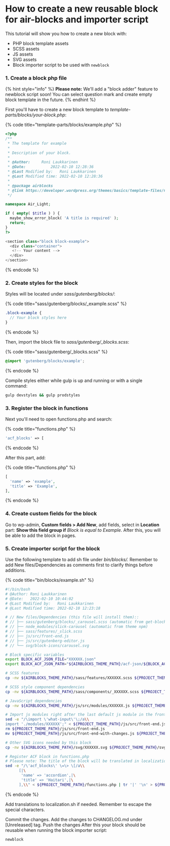 # How to create a new reusable block for air-blocks and importer script

This tutorial will show you how to create a new block with:

* PHP block template assets
* SCSS assets
* JS assets
* SVG assets
* Block importer script to be used with `newblock`

### 1. Create a block php file

{% hint style="info" %}
**Please note:** We'll add a "block adder" feature to newblock script soon! You can select question mark and create empty block template in the future.
{% endhint %}

First you'll have to create a new block template to _template-parts/blocks/your-block.php_:

{% code title="template-parts/blocks/example.php" %}
```php
<?php
/**
 * The template for example
 *
 * Description of your block.
 *
 * @Author:		Roni Laukkarinen
 * @Date:   		2022-02-10 12:28:36
 * @Last Modified by:   Roni Laukkarinen
 * @Last Modified time: 2022-02-10 12:28:36
 *
 * @package airblocks
 * @link https://developer.wordpress.org/themes/basics/template-files/#template-partials
 */

namespace Air_Light;

if ( empty( $title ) ) {
  maybe_show_error_block( 'A title is required' );
  return;
}
?>

<section class="block block-example">
  <div class="container">
   <!-- Your content -->
  </div>
</section>
```
{% endcode %}

### 2. Create styles for the block

Styles will be located under _sass/gutenberg/blocks/_:

{% code title="sass/gutenberg/blocks/_example.scss" %}
```scss
.block-example {
  // Your block styles here
}
```
{% endcode %}

Then, import the block file to _sass/gutenberg/\_blocks.scss_:

{% code title="sass/gutenberg/_blocks.scss" %}
```scss
@import 'gutenberg/blocks/example';
```
{% endcode %}

Compile styles either while gulp is up and running or with a single command:

```bash
gulp devstyles && gulp prodstyles
```

### 3. Register the block in functions

Next you'll need to open functions.php and search:

{% code title="functions.php" %}
```php
'acf_blocks' => [
```
{% endcode %}

After this part, add:

{% code title="functions.php" %}
```php
[
  'name' => 'example',
  'title' => 'Example',
],
```
{% endcode %}

### 4. Create custom fields for the block

Go to wp-admin, **Custom fields > Add New**, add fields, select in **Location** part: **Show this field group if** _Block_ _is equal to_ _Example_. After this, you will be able to add the block in pages.

### 5. Create importer script for the block

Use the following template to add sh file under _bin/blocks/._ Remember to add New files/Dependencies as comments first to clarify things before additions.

{% code title="bin/blocks/example.sh" %}
```bash
#!/bin/bash
# @Author: Roni Laukkarinen
# @Date:   2022-02-10 10:44:02
# @Last Modified by:   Roni Laukkarinen
# @Last Modified time: 2022-02-10 12:23:18

# // New files/Dependencies (this file will install them)::
# // ├── sass/gutenberg/blocks/_carousel.scss (automatic from get-block.sh)
# // ├── node_modules/slick-carousel (automatic from theme npm)
# // ├── sass/features/_slick.scss
# // ├── js/src/front-end.js
# // ├── js/src/gutenberg-editor.js
# // └── svg/block-icons/carousel.svg

# Block specific variables
export BLOCK_ACF_JSON_FILE="XXXXXX.json"
export BLOCK_ACF_JSON_PATH="${AIRBLOCKS_THEME_PATH}/acf-json/${BLOCK_ACF_JSON_FILE}"

# SCSS features
cp -nv ${AIRBLOCKS_THEME_PATH}/sass/features/XXXXXX.scss ${PROJECT_THEME_PATH}/sass/features/

# SCSS style component dependencies
cp -nv ${AIRBLOCKS_THEME_PATH}/sass/components/_XXXXXX.scss ${PROJECT_THEME_PATH}/sass/components/

# JavaScript dependencies
cp -nv ${AIRBLOCKS_THEME_PATH}/js/src/modules/XXXXXX.js ${PROJECT_THEME_PATH}/js/src/modules/

# Import js modules right after the last default js module in the front-end.js file
sed -e "/\import \'what-input\'\;/a\\
import './modules/XXXXXX';" < ${PROJECT_THEME_PATH}/js/src/front-end.js > ${PROJECT_THEME_PATH}/js/src/front-end-with-changes.js
rm ${PROJECT_THEME_PATH}/js/src/front-end.js
mv ${PROJECT_THEME_PATH}/js/src/front-end-with-changes.js ${PROJECT_THEME_PATH}/js/src/front-end.js

# Other SVG icons needed by this block
cp -nv ${AIRBLOCKS_THEME_PATH}/svg/XXXXXX.svg ${PROJECT_THEME_PATH}/svg/

# Register ACF block in functions.php
# Please note: The title of the block will be translated in localization.sh if en is selected
sed -e "/\'acf_blocks\' \=\> \[/a\\
      [|\
       'name' => 'accordion',|\
       'title' => 'Haitari',|\
      ],\\" < ${PROJECT_THEME_PATH}/functions.php | tr '|' '\n' > ${PROJECT_THEME_PATH}/tmpfile

```
{% endcode %}

Add translations to localization.sh if needed. Remember to escape the special characters.

Commit the changes. Add the changes to CHANGELOG.md under \[Unreleased] tag. Push the changes After this your block should be reusable when running the block importer script:

```bash
newblock
```
